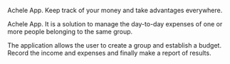 Achele App. Keep track of your money and take advantages everywhere.

Achele App. It is a solution to manage the day-to-day expenses of one or more people belonging to the same group.

The application allows the user to create a group and establish a budget.
Record the income and expenses and finally make a report of results.
